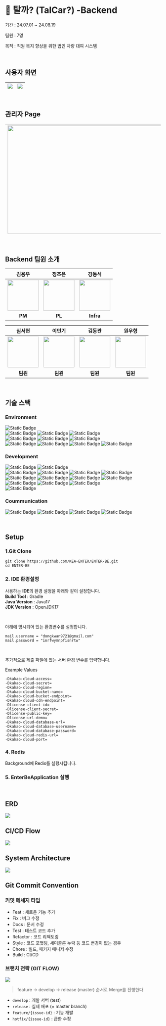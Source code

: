# 🚗 탈까? (TalCar?) -Backend
기간 : 24.07.01 ~ 24.08.19

팀원 : 7명

목적 : 직원 복지 향상을 위한 법인 차량 대여 시스템

<br>

## 사용자 화면
| <img src="https://github.com/user-attachments/assets/14860258-fb66-435d-bf6c-8b62bb2a230a"> | <img src="https://github.com/user-attachments/assets/bd264e49-6caa-494b-bc17-2b5f53a8caed"> |
|:-------------------------------------------------------------------------------------------:|:-------------------------------------------------------------------------------------------:|

<br>

## 관리자 Page 
| <img src="https://github.com/user-attachments/assets/63ec43d7-9273-4fb7-803a-94411bc359cb" height="350" width="600"> | <img src="https://github.com/user-attachments/assets/c3ae3814-424c-4aec-bd41-d0abb1d38f7d" height="350" width="600"> |
|:--------------------------------------------------------------------------------------------------------------------:|:--------------------------------------------------------------------------------------------------------------------:|

<br>

## Backend 팀원 소개
<div>

|                                                       **김용우**                                                        |                                                       **정조은**                                                        |                                                       **강동석**                                                        |
|:--------------------------------------------------------------------------------------------------------------------:|:--------------------------------------------------------------------------------------------------------------------:|:--------------------------------------------------------------------------------------------------------------------:|
| <img src="https://github.com/user-attachments/assets/ebc5810d-8831-4da3-830b-49b1d911fcd1" height="100" width="100"> | <img src="https://github.com/user-attachments/assets/9e959355-bee8-4826-8414-d8fc9285c1bc" height="100" width="100"> | <img src="https://github.com/user-attachments/assets/16aa30bb-c010-4960-8ad1-2c8c3d9c5e3c" height="100" width="100"> |
|                                                        **PM**                                                        |                                                        **PL**                                                        |                                                      **Infra**                                                       |
</div>

<div>

|                                                       **심서현**                                                        |                                                       **이민기**                                                        |                                                       **김동관**                                                        |                                                       **원우형**                                                        |
|:--------------------------------------------------------------------------------------------------------------------:|:--------------------------------------------------------------------------------------------------------------------:|:--------------------------------------------------------------------------------------------------------------------:|:--------------------------------------------------------------------------------------------------------------------:|
| <img src="https://github.com/user-attachments/assets/09792e71-8fe8-4ed9-92cf-61291e5a0db6" height="100" width="100"> | <img src="https://github.com/user-attachments/assets/f8260741-0ee6-4fe4-bfd4-c7e485678461" height="100" width="100"> | <img src="https://github.com/user-attachments/assets/34b5d294-4891-44df-95c9-bb03bfadb0b1" height="100" width="100"> | <img src="https://github.com/user-attachments/assets/ee8866c2-1d44-401c-a9ba-3bd4dd5e577d" height="100" width="100"> |
|                                                        **팀원**                                                        |                                                        **팀원**                                                        |                                                        **팀원**                                                        |                                                        **팀원**                                                        |
</div>

<br>

## 기술 스택

### Environment
![Static Badge](https://img.shields.io/badge/Kakao%20cloud-FFCD00?style=for-the-badge&logo=Kakao&logoColor=black&labelColor=white)
<br>
![Static Badge](https://img.shields.io/badge/intelliJ%20IDEA-000000?style=for-the-badge&logo=intellijidea&logoColor=black&labelColor=white)
![Static Badge](https://img.shields.io/badge/Git-F05032?style=for-the-badge&logo=Git&logoColor=black&labelColor=white)
![Static Badge](https://img.shields.io/badge/GitHub-181717?style=for-the-badge&logo=Git&logoColor=black&labelColor=white)
<br>
![Static Badge](https://img.shields.io/badge/ubuntu-E95420?style=for-the-badge&logo=ubuntu&logoColor=black&labelColor=white)
![Static Badge](https://img.shields.io/badge/jenkins%202.469-D24939?style=for-the-badge&logo=jenkins&logoColor=black&labelColor=white)
![Static Badge](https://img.shields.io/badge/docker-2496ED?style=for-the-badge&logo=docker&logoColor=black&labelColor=white)
<br>
![Static Badge](https://img.shields.io/badge/vault%201.13.3-FFEC6E?style=for-the-badge&logo=vault&logoColor=black&labelColor=white)
![Static Badge](https://img.shields.io/badge/prometheus%202.53.1-E6522C?style=for-the-badge&logo=prometheus&logoColor=black&labelColor=white)
![Static Badge](https://img.shields.io/badge/grafana%2011.1.3-F46800?style=for-the-badge&logo=grafana&logoColor=black&labelColor=white)
![Static Badge](https://img.shields.io/badge/loki%202.8.0-F46800?style=for-the-badge&logo=loki&logoColor=black&labelColor=white)

### Development
![Static Badge](https://img.shields.io/badge/Java17-FC390E?style=for-the-badge&logo=Java&logoColor=black&labelColor=white)
![Static Badge](https://img.shields.io/badge/OpenJDK17-FC390E?style=for-the-badge&logo=Java&logoColor=black&labelColor=white)
<br>
![Static Badge](https://img.shields.io/badge/springboot%203.2.5-DB33F?style=for-the-badge&logo=springboot&logoColor=black&labelColor=white)
![Static Badge](https://img.shields.io/badge/spring%20security-DB33F?style=for-the-badge&logo=springsecurity&logoColor=black&labelColor=white)
![Static Badge](https://img.shields.io/badge/swagger%202.2.0-DB33F?style=for-the-badge&logo=swagger&logoColor=black&labelColor=white)
![Static Badge](https://img.shields.io/badge/spring%20data%20jpa-DB33F?style=for-the-badge&logo=Java&logoColor=black&labelColor=white)
<br>
![Static Badge](https://img.shields.io/badge/junit5-25A162?style=for-the-badge&logo=junit5&logoColor=black&labelColor=white)
![Static Badge](https://img.shields.io/badge/Mockito-25A162?style=for-the-badge&logo=Mockito&logoColor=black&labelColor=white)
![Static Badge](https://img.shields.io/badge/apache%20jmeter-D22128?style=for-the-badge&logo=apachejmeter&logoColor=black&labelColor=white)
![Static Badge](https://img.shields.io/badge/Gradle%208.5-02303A?style=for-the-badge&logo=Gradle&logoColor=black&labelColor=white)
<br>
![Static Badge](https://img.shields.io/badge/mysql%208.0.39-4479A1?style=for-the-badge&logo=mysql&logoColor=black&labelColor=white)
![Static Badge](https://img.shields.io/badge/Redis7.2.5-FF4438?style=for-the-badge&logo=Redis&logoColor=black&labelColor=white)
![Static Badge](https://img.shields.io/badge/H2-2C3FBF?style=for-the-badge&logo=H2&logoColor=black&labelColor=white)
<br>
![Static Badge](https://img.shields.io/badge/postman-FF6C37?style=for-the-badge&logo=postman&logoColor=black&labelColor=white)

### Coummunication
![Static Badge](https://img.shields.io/badge/notion-000000?style=for-the-badge&logo=notion&logoColor=black&labelColor=white)
![Static Badge](https://img.shields.io/badge/discord-5865F2?style=for-the-badge&logo=discord&logoColor=black&labelColor=white)
![Static Badge](https://img.shields.io/badge/google%20sheets-34A853?style=for-the-badge&logo=googlesheets&logoColor=black&labelColor=white)
![Static Badge](https://img.shields.io/badge/erd%20cloud-2C39BD?style=for-the-badge&logo=iCloud&logoColor=black&labelColor=white)

<br>

## Setup
### 1.Git Clone
```
git clone https://github.com/KEA-ENTER/ENTER-BE.git
cd ENTER-BE
```
### 2. IDE 환경설정
사용하는 **IDE**의 환경 설정을 아래와 같이 설정합니다.
<br>
**Build Tool** : Gradle
<br>
**Java Version** : Java17
<br>
**JDK Version** : OpenJDK17

<br>

아래에 명시되어 있는 환경변수를 설정합니다.
```
mail.username = "dongkwan9721@gmail.com"
mail.password = "inrfwymnpfisnrtw"
```
<br>

추가적으로 제출 파일에 있는 서버 환경 변수를 입력합니다.

Example Values
```
-Dkakao-cloud-access=
-Dkakao-cloud-secret=
-Dkakao-cloud-region=
-Dkakao-cloud-bucket-name=
-Dkakao-cloud-bucket-endpoint=
-Dkakao-cloud-cdn-endpoint=
-Dlicense-client-id=
-Dlicense-client-secret=
-Dlicense-public-key=
-Dlicense-url-demo=
-Dkakao-cloud-database-url=
-Dkakao-cloud-database-username=
-Dkakao-cloud-database-password=
-Dkakao-cloud-redis-url=
-Dkakao-cloud-port=
```
### 4. Redis
Background에 Redis를 실행시킵니다.

### 5. EnterBeApplication 실행
<br>

## ERD
<img src="https://github.com/user-attachments/assets/7a59c8ca-c070-4608-b435-6a5213865004">

<br>

## CI/CD Flow
<img src="https://github.com/user-attachments/assets/3e8f888e-4064-4c96-a5bd-2c2d03f832bb">

<br>

## System Architecture
<img src="https://github.com/user-attachments/assets/63c98af3-f786-42dc-a498-47583c939f5f">

<br>

## Git Commit Convention
### 커밋 메세지 타입

- Feat : 새로운 기능 추가
- Fix : 버그 수정
- Docs : 문서 수정
- Test : 테스트 코드 추가
- Refactor : 코드 리팩토링
- Style : 코드 포맷팅, 세미콜론 누락 등 코드 변경이 없는 경우
- Chore : 빌드, 패키지 매니저 수정
- Build : CI/CD

### 브랜치 전략 (GIT FLOW)
<img src="https://github.com/user-attachments/assets/487dc906-d9ef-46b5-993b-c5a7240b9ba8">

> feature → develop → release (master) 순서로 Merge를 진행한다

- `develop` : 개발 서버 (test)
- `release` : 실제 배포 (= master branch)
- `feature/{issue-id}` : 기능 개발
- `hotfix/{issue-id}` : 급한 수정
